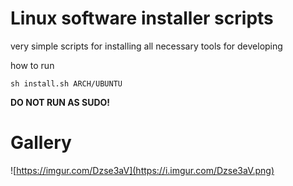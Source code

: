 #
# Linux software installer scripts

very simple scripts for installing all necessary tools for developing

how to run

```shell
sh install.sh ARCH/UBUNTU
```

**DO NOT RUN AS SUDO!**

# Gallery


![https://imgur.com/Dzse3aV](https://i.imgur.com/Dzse3aV.png)

